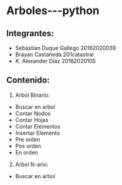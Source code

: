 # Arboles---python

## Integrantes:
- Sebastian Duque Gallego 20162020039 
- Brayan Castañeda           201catastral
- K. Alexander Diaz         20162020105

## Contenido:
 1. Arbol Binario:
  - Buscar en arbol
  - Contar Nodos
  - Contar Hojas
  - Contar Elementos
  - Insertar Elemento
  - Pre orden
  - Pos orden
  - En orden
2. Arbol N-ario:
  - Buscar en arbol
